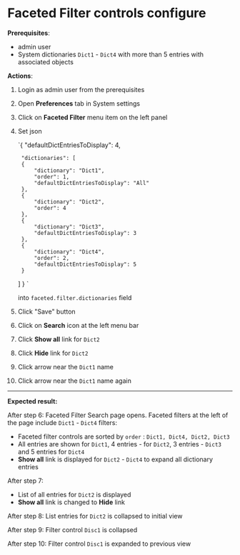 # Faceted Filter controls configure

**Prerequisites**:
- admin user
- System dictionaries `Dict1` - `Dict4` with more than 5 entries with associated objects


**Actions**:

1. Login as admin user from the prerequisites
2. Open **Preferences** tab in System settings
3. Click on **Faceted Filter** menu item on the left panel
4. Set json

    `{
        "defaultDictEntriesToDisplay": 4,

        "dictionaries": [
        {
            "dictionary": "Dict1",
            "order": 1,
            "defaultDictEntriesToDisplay": "All"
        },
        {
            "dictionary": "Dict2",
            "order": 4
        },
        {
            "dictionary": "Dict3",
            "defaultDictEntriesToDisplay": 3
        },
        {
            "dictionary": "Dict4",
            "order": 2,
            "defaultDictEntriesToDisplay": 5
        }
    ]
    } `

    into `faceted.filter.dictionaries` field
5. Click "Save" button
6. Click on **Search** icon at the left menu bar
7. Click **Show all** link for `Dict2`
8. Click **Hide** link for `Dict2`
9. Click arrow near the `Dict1` name
10. Click arrow near the `Dict1` name again

***
**Expected result:**

After step 6: Faceted Filter Search page opens. Faceted filters at the left of the page include `Dict1` - `Dict4` filters:
- Faceted filter controls are sorted by `order` : `Dict1, Dict4, Dict2, Dict3`
- All entries are shown for `Dict1`, 4 entries - for `Dict2`, 3 entries - `Dict3` and 5 entries for `Dict4`
- **Show all** link is displayed for `Dict2` - `Dict4` to expand all dictionary entries

After step 7:
- List of all entries for `Dict2` is displayed
- **Show all** link is changed to **Hide** link

After step 8:  List entries for `Dict2` is collapsed to initial view

After step 9: Filter control `Disc1` is collapsed

After step 10: Filter control `Disc1` is expanded to previous view